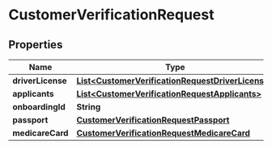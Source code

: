 

# CustomerVerificationRequest

## Properties

Name | Type | Description | Notes
------------ | ------------- | ------------- | -------------
**driverLicense** | [**List&lt;CustomerVerificationRequestDriverLicense&gt;**](CustomerVerificationRequestDriverLicense.md) |  |  [optional]
**applicants** | [**List&lt;CustomerVerificationRequestApplicants&gt;**](CustomerVerificationRequestApplicants.md) |  | 
**onboardingId** | **String** |  | 
**passport** | [**CustomerVerificationRequestPassport**](CustomerVerificationRequestPassport.md) |  |  [optional]
**medicareCard** | [**CustomerVerificationRequestMedicareCard**](CustomerVerificationRequestMedicareCard.md) |  |  [optional]




